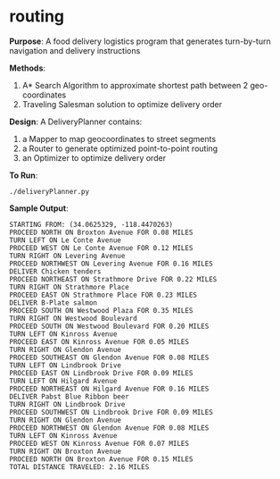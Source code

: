# routing

**Purpose**: A food delivery logistics program that generates turn-by-turn navigation and delivery instructions

**Methods**:
1. A* Search Algorithm to approximate shortest path between 2 geo-coordinates
2. Traveling Salesman solution to optimize delivery order

**Design**:
A DeliveryPlanner contains:
1. a Mapper to map geocoordinates to street segments
2. a Router to generate optimized point-to-point routing
3. an Optimizer to optimize delivery order

**To Run**:
```
./deliveryPlanner.py
```

**Sample Output**:
```
STARTING FROM: (34.0625329, -118.4470263)
PROCEED NORTH ON Broxton Avenue FOR 0.08 MILES
TURN LEFT ON Le Conte Avenue
PROCEED WEST ON Le Conte Avenue FOR 0.12 MILES
TURN RIGHT ON Levering Avenue
PROCEED NORTHWEST ON Levering Avenue FOR 0.16 MILES
DELIVER Chicken tenders 
PROCEED NORTHEAST ON Strathmore Drive FOR 0.22 MILES
TURN RIGHT ON Strathmore Place
PROCEED EAST ON Strathmore Place FOR 0.23 MILES
DELIVER B-Plate salmon 
PROCEED SOUTH ON Westwood Plaza FOR 0.35 MILES
TURN RIGHT ON Westwood Boulevard
PROCEED SOUTH ON Westwood Boulevard FOR 0.20 MILES
TURN LEFT ON Kinross Avenue
PROCEED EAST ON Kinross Avenue FOR 0.05 MILES
TURN RIGHT ON Glendon Avenue
PROCEED SOUTHEAST ON Glendon Avenue FOR 0.08 MILES
TURN LEFT ON Lindbrook Drive
PROCEED EAST ON Lindbrook Drive FOR 0.09 MILES
TURN LEFT ON Hilgard Avenue
PROCEED NORTHEAST ON Hilgard Avenue FOR 0.16 MILES
DELIVER Pabst Blue Ribbon beer 
TURN RIGHT ON Lindbrook Drive
PROCEED SOUTHWEST ON Lindbrook Drive FOR 0.09 MILES
TURN RIGHT ON Glendon Avenue
PROCEED NORTHWEST ON Glendon Avenue FOR 0.08 MILES
TURN LEFT ON Kinross Avenue
PROCEED WEST ON Kinross Avenue FOR 0.07 MILES
TURN RIGHT ON Broxton Avenue
PROCEED NORTH ON Broxton Avenue FOR 0.15 MILES
TOTAL DISTANCE TRAVELED: 2.16 MILES
```